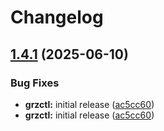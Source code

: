 # Changelog

## [1.4.1](https://github.com/BfArM-MVH/grz-tools/compare/grz-pydantic-models-v1.4.0...grz-pydantic-models-v1.4.1) (2025-06-10)


### Bug Fixes

* **grzctl:** initial release ([ac5cc60](https://github.com/BfArM-MVH/grz-tools/commit/ac5cc607f14e71d6808bd39de1e684ead411133f))
* **grzctl:** initial release ([ac5cc60](https://github.com/BfArM-MVH/grz-tools/commit/ac5cc607f14e71d6808bd39de1e684ead411133f))
